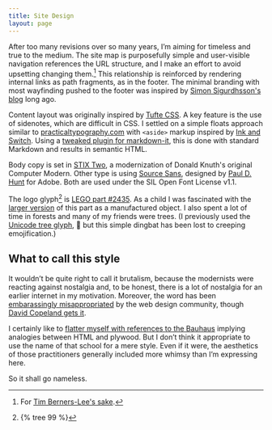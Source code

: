 ```yaml
---
title: Site Design
layout: page
---
```


After too many revisions over so many years, I’m aiming for timeless and true to the medium. The site map is purposefully simple and user-visible navigation references the URL structure, and I make an effort to avoid upsetting changing them.[^tim] This relationship is reinforced by rendering internal links as path fragments, as in the footer. The minimal branding with most wayfinding pushed to the footer was inspired by [Simon Sigurdhsson's blog](https://blog.sigurdhsson.org/) long ago.

[^tim]: For [Tim Berners-Lee's sake](https://www.w3.org/Provider/Style/URI).

Content layout was originally inspired by [Tufte CSS](https://edwardtufte.github.io/tufte-css/). A key feature is the use of sidenotes, which are difficult in CSS. I settled on a simple floats approach similar to [practicaltypography.com](https://practicaltypography.com/page-margins.html) with `<aside>` markup inspired by [Ink and Switch](https://www.inkandswitch.com/capstone/). Using a [tweaked plugin for markdown-it](https://github.com/uyumyuuy/markdown-it-footnote-here), this is done with standard Markdown and results in semantic HTML.

Body copy is set in [STIX Two](https://www.stixfonts.org/), a modernization of Donald Knuth's original Computer Modern. Other type is using [Source Sans](https://github.com/adobe-fonts/source-sans/), designed by [Paul D. Hunt](https://www.p22.com/designers_view-Paul_D__Hunt) for Adobe. Both are used under the SIL Open Font License v1.1.

The logo glyph[^logo] is [LEGO part #2435][tree]. As a child I was fascinated with the [larger version][big tree] of this part as a manufactured object. I also spent a lot of time in forests and many of my friends were trees. (I previously used the [Unicode tree glyph][unicode], <span role="img" aria-label="tree">&#x1F332;&#xFE0E;</span> but this simple dingbat has been lost to creeping emojification.)

[tree]: https://www.bricklink.com/v2/catalog/catalogitem.page?P=2435
[big tree]: https://www.bricklink.com/v2/catalog/catalogitem.page?P=3471
[unicode]: https://unicode-table.com/en/1F332/

[^logo]: {% tree 99 %}

## What to call this style

It wouldn’t be quite right to call it brutalism, because the modernists were reacting against nostalgia and, to be honest, there is a lot of nostalgia for an earlier internet in my motivation. Moreover, the word has been [embarassingly misappropriated](http://www.brutalistwebdesign.com/) by the web design community, though [David Copeland gets it](https://brutalist-web.design/).

I certainly like to [flatter myself with references to the Bauhaus](https://hans.gerwitz.com/2018/06/07/the-artificial-genesis.html#digital-design-needs-a-bauhaus) implying analogies between HTML and plywood. But I don’t think it appropriate to use the name of that school for a mere style. Even if it were, the aesthetics of those practitioners generally included more whimsy than I’m expressing here.

So it shall go nameless.

